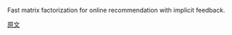Fast matrix factorization for online recommendation with implicit feedback.

[原文](https://arxiv.org/abs/1708.05024)